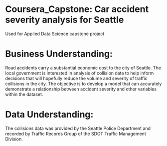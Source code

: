 # Coursera_Capstone: Car accident severity analysis for Seattle

Used for Applied Data Science capstone project

# Business Understanding:

Road accidents carry a substantial economic cost to the city of Seattle.  The local government is interested in analysis of collision data to help inform decisions that will hopefully reduce the volume and severity of traffic collisions in the city.  The objective is to develop a model that can accurately demonstrate a relationship between accident severity and other variables within the dataset.

# Data Understanding:

The collisions data was provided by the Seattle Police Department and recorded by Traffic Records Group of the SDOT Traffic Management Division.
